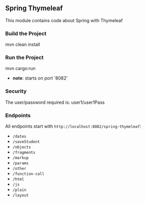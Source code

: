 ## Spring Thymeleaf 

This module contains code about Spring with Thymeleaf

### Build the Project

mvn clean install

### Run the Project

mvn cargo:run
- **note**: starts on port '8082'

### Security
The user/password required is: user1/user1Pass

### Endpoints

All endpoints start with `http://localhost:8082/spring-thymeleaf`:

- `/dates`
- `/saveStudent`
- `/objects`
- `/fragments`
- `/markup`
- `/params`
- `/other`
- `/function-call`
- `/html`
- `/js`
- `/plain`
- `/layout`